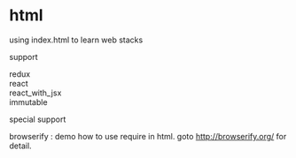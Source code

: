 # html
using index.html to learn web stacks

support

redux  
react  
react_with_jsx  
immutable  


special support

browserify : demo how to use require in html. goto http://browserify.org/ for detail.  
